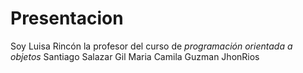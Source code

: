 # Presentacion


Soy Luisa Rincón la profesor del curso de *programación orientada a objetos* Santiago Salazar Gil Maria Camila Guzman JhonRios

